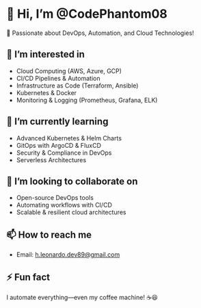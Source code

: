 # 👋 Hi, I’m @CodePhantom08  
🚀 Passionate about DevOps, Automation, and Cloud Technologies!  

## 👀 I’m interested in  
- Cloud Computing (AWS, Azure, GCP)  
- CI/CD Pipelines & Automation  
- Infrastructure as Code (Terraform, Ansible)  
- Kubernetes & Docker  
- Monitoring & Logging (Prometheus, Grafana, ELK)  

## 🌱 I’m currently learning  
- Advanced Kubernetes & Helm Charts  
- GitOps with ArgoCD & FluxCD  
- Security & Compliance in DevOps  
- Serverless Architectures  

## 💞️ I’m looking to collaborate on  
- Open-source DevOps tools  
- Automating workflows with CI/CD  
- Scalable & resilient cloud architectures  

## 📫 How to reach me  
- Email: h.leonardo.dev89@gmail.com 

## ⚡ Fun fact  
I automate everything—even my coffee machine! ☕😆  
